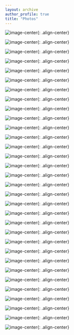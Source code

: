 ```yaml
---
layout: archive
author_profile: true
title: "Photos"
---
```


![image-center](/images/day1/image001.jpeg){: .align-center}

![image-center](/images/day1/image003.jpeg){: .align-center}

![image-center](/images/day1/image004.jpeg){: .align-center}

![image-center](/images/day1/image005.jpeg){: .align-center}

![image-center](/images/day1/image008.jpeg){: .align-center}

![image-center](/images/day1/image010.jpeg){: .align-center}

![image-center](/images/day1/image012.jpeg){: .align-center}

![image-center](/images/day1/image013.jpeg){: .align-center}

![image-center](/images/day1/image014.jpeg){: .align-center}

![image-center](/images/day1/image015.jpeg){: .align-center}

![image-center](/images/day1/image016.jpeg){: .align-center}

![image-center](/images/day1/image017.jpeg){: .align-center}

![image-center](/images/day1/image018.jpeg){: .align-center}

![image-center](/images/day1/image019.jpeg){: .align-center}

![image-center](/images/day2/image001.jpeg){: .align-center}

![image-center](/images/day2/image004.jpeg){: .align-center}

![image-center](/images/day2/image005.jpeg){: .align-center}

![image-center](/images/day2/image008.jpeg){: .align-center}

![image-center](/images/day2/image009.jpeg){: .align-center}

![image-center](/images/day2/image010.jpeg){: .align-center}

![image-center](/images/day2/image011.jpeg){: .align-center}

![image-center](/images/day2/image013.jpeg){: .align-center}

![image-center](/images/day2/image014.jpeg){: .align-center}

![image-center](/images/day3/image001.jpeg){: .align-center}

![image-center](/images/day3/image002.jpeg){: .align-center}

![image-center](/images/day3/image004.jpeg){: .align-center}

![image-center](/images/day3/image005.jpeg){: .align-center}

![image-center](/images/day3/image006.jpeg){: .align-center}

![image-center](/images/day3/image007.jpeg){: .align-center}

![image-center](/images/day3/image009.jpeg){: .align-center}

![image-center](/images/day3/image010.jpeg){: .align-center}

![image-center](/images/day3/image011.jpeg){: .align-center}
